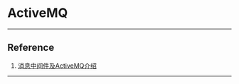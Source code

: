 # ActiveMQ

---
## Reference
1. [消息中间件及ActiveMQ介绍](https://segmentfault.com/a/1190000014958916)
---
